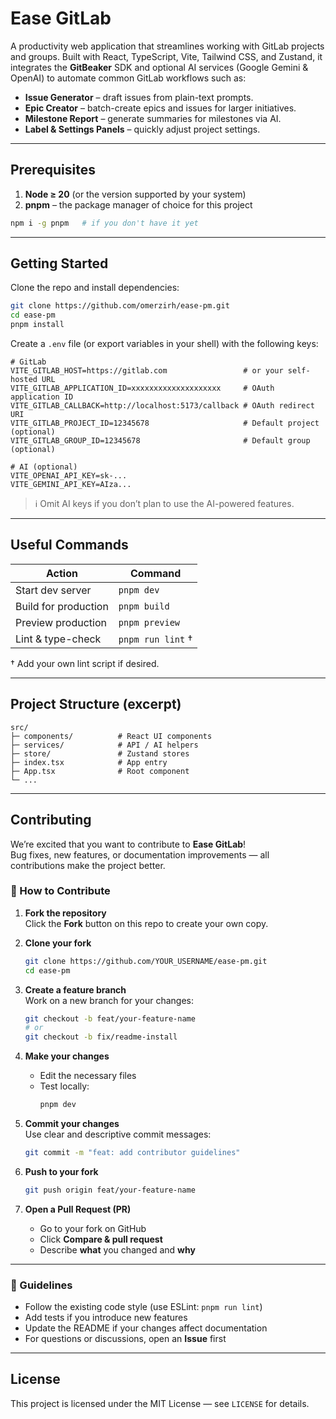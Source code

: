 # Ease GitLab

A productivity web application that streamlines working with GitLab projects and groups. Built with React, TypeScript, Vite, Tailwind CSS, and Zustand, it integrates the **GitBeaker** SDK and optional AI services (Google Gemini & OpenAI) to automate common GitLab workflows such as:

- **Issue Generator** – draft issues from plain-text prompts.
- **Epic Creator** – batch-create epics and issues for larger initiatives.
- **Milestone Report** – generate summaries for milestones via AI.
- **Label & Settings Panels** – quickly adjust project settings.

---

## Prerequisites

1. **Node ≥ 20** (or the version supported by your system)
2. **pnpm** – the package manager of choice for this project

```bash
npm i -g pnpm   # if you don't have it yet
```

---

## Getting Started

Clone the repo and install dependencies:

```bash
git clone https://github.com/omerzirh/ease-pm.git
cd ease-pm
pnpm install
```

Create a `.env` file (or export variables in your shell) with the following keys:

```env
# GitLab
VITE_GITLAB_HOST=https://gitlab.com                 # or your self-hosted URL
VITE_GITLAB_APPLICATION_ID=xxxxxxxxxxxxxxxxxxxx     # OAuth application ID
VITE_GITLAB_CALLBACK=http://localhost:5173/callback # OAuth redirect URI
VITE_GITLAB_PROJECT_ID=12345678                     # Default project (optional)
VITE_GITLAB_GROUP_ID=12345678                       # Default group   (optional)

# AI (optional)
VITE_OPENAI_API_KEY=sk-...
VITE_GEMINI_API_KEY=AIza...
```

> ℹ️  Omit AI keys if you don’t plan to use the AI-powered features.

---

## Useful Commands

| Action                | Command           |
|-----------------------|-------------------|
| Start dev server      | `pnpm dev`        |
| Build for production  | `pnpm build`      |
| Preview production    | `pnpm preview`    |
| Lint & type-check     | `pnpm run lint` † |

† Add your own lint script if desired.

---

## Project Structure (excerpt)

```
src/
├─ components/          # React UI components
├─ services/            # API / AI helpers
├─ store/               # Zustand stores
├─ index.tsx            # App entry
├─ App.tsx              # Root component
└─ ...
```

---

## Contributing

We’re excited that you want to contribute to **Ease GitLab**!  
Bug fixes, new features, or documentation improvements — all contributions make the project better.  

### 🚀 How to Contribute
1. **Fork the repository**  
   Click the **Fork** button on this repo to create your own copy.

2. **Clone your fork**  
   ```bash
   git clone https://github.com/YOUR_USERNAME/ease-pm.git
   cd ease-pm
   ```

3. **Create a feature branch**  
   Work on a new branch for your changes:
   ```bash
   git checkout -b feat/your-feature-name
   # or
   git checkout -b fix/readme-install
   ```

4. **Make your changes**  
   - Edit the necessary files  
   - Test locally:  
     ```bash
     pnpm dev
     ```

5. **Commit your changes**  
   Use clear and descriptive commit messages:
   ```bash
   git commit -m "feat: add contributor guidelines"
   ```

6. **Push to your fork**  
   ```bash
   git push origin feat/your-feature-name
   ```

7. **Open a Pull Request (PR)**  
   - Go to your fork on GitHub  
   - Click **Compare & pull request**  
   - Describe **what** you changed and **why**  

---

### 📌 Guidelines
- Follow the existing code style (use ESLint: `pnpm run lint`)  
- Add tests if you introduce new features  
- Update the README if your changes affect documentation  
- For questions or discussions, open an **Issue** first  


---

## License

This project is licensed under the MIT License — see `LICENSE` for details.
